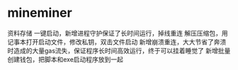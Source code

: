 # mineminer
资料存储
一键启动，新增进程守护保证了长时间运行，掉线重连
解压压缩包，用记事本打开启动文件，修改私钥，双击文件启动
新增崩溃重连，大大节省了奔溃时造成的大量gas流失，保证程序长时间高效运行，终于可以挂着睡觉了
新增批量创建钱包，把脚本和exe启动程序放到一起
